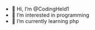 - 👋 Hi, I’m @CodingHeld1
- 👀 I’m interested in programming
- 🌱 I’m currently learning php


<!---
CodingHeld1/CodingHeld1 is a ✨ special ✨ repository because its `README.md` (this file) appears on your GitHub profile.
You can click the Preview link to take a look at your changes.
--->
